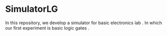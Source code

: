 # SimulatorLG
In this repository, we develop a simulator for basic electronics lab . In which our first experiment is basic logic gates .
